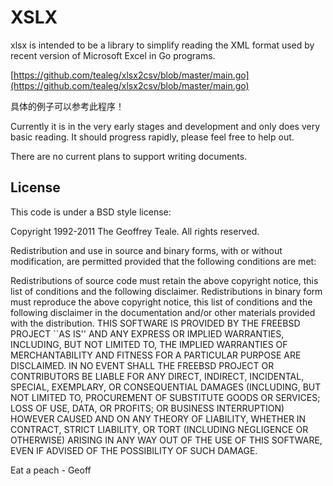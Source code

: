 XSLX
====
xlsx is intended to be a library to simplify reading the XML format
used by recent version of Microsoft Excel in Go programs.

[https://github.com/tealeg/xlsx2csv/blob/master/main.go](https://github.com/tealeg/xlsx2csv/blob/master/main.go)

具体的例子可以参考此程序！

Currently it is in the very early stages and development and only does very basic reading.  It should progress rapidly, please feel free to help out.

There are no current plans to support writing documents.


License
-------
This code is under a BSD style license:


Copyright 1992-2011 The Geoffrey Teale. All rights reserved.

Redistribution and use in source and binary forms, with or without modification, are permitted provided that the following conditions are met:

Redistributions of source code must retain the above copyright notice, this list of conditions and the following disclaimer.
Redistributions in binary form must reproduce the above copyright notice, this list of conditions and the following disclaimer in the documentation and/or other materials provided with the distribution.
THIS SOFTWARE IS PROVIDED BY THE FREEBSD PROJECT ``AS IS'' AND ANY EXPRESS OR IMPLIED WARRANTIES, INCLUDING, BUT NOT LIMITED TO, THE IMPLIED WARRANTIES OF MERCHANTABILITY AND FITNESS FOR A PARTICULAR PURPOSE ARE DISCLAIMED. IN NO EVENT SHALL THE FREEBSD PROJECT OR CONTRIBUTORS BE LIABLE FOR ANY DIRECT, INDIRECT, INCIDENTAL, SPECIAL, EXEMPLARY, OR CONSEQUENTIAL DAMAGES (INCLUDING, BUT NOT LIMITED TO, PROCUREMENT OF SUBSTITUTE GOODS OR SERVICES; LOSS OF USE, DATA, OR PROFITS; OR BUSINESS INTERRUPTION) HOWEVER CAUSED AND ON ANY THEORY OF LIABILITY, WHETHER IN CONTRACT, STRICT LIABILITY, OR TORT (INCLUDING NEGLIGENCE OR OTHERWISE) ARISING IN ANY WAY OUT OF THE USE OF THIS SOFTWARE, EVEN IF ADVISED OF THE POSSIBILITY OF SUCH DAMAGE.




Eat a peach - Geoff
